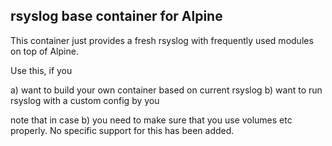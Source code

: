 ## rsyslog base container for Alpine

This container just provides a fresh rsyslog with frequently used
modules on top of Alpine.

Use this, if you

a) want to build your own container based on current rsyslog
b) want to run rsyslog with a custom config by you

note that in case b) you need to make sure that you use volumes
etc properly. No specific support for this has been added.
